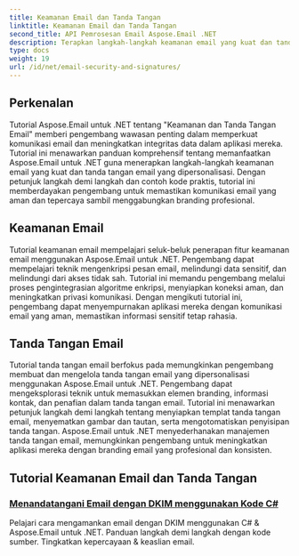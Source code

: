 ```yaml
---
title: Keamanan Email dan Tanda Tangan
linktitle: Keamanan Email dan Tanda Tangan
second_title: API Pemrosesan Email Aspose.Email .NET
description: Terapkan langkah-langkah keamanan email yang kuat dan tanda tangan yang dipersonalisasi dengan tutorial Aspose.Email untuk .NET. Pastikan komunikasi yang aman dan branding profesional.
type: docs
weight: 19
url: /id/net/email-security-and-signatures/
---
```


## Perkenalan

Tutorial Aspose.Email untuk .NET tentang "Keamanan dan Tanda Tangan Email" memberi pengembang wawasan penting dalam memperkuat komunikasi email dan meningkatkan integritas data dalam aplikasi mereka. Tutorial ini menawarkan panduan komprehensif tentang memanfaatkan Aspose.Email untuk .NET guna menerapkan langkah-langkah keamanan email yang kuat dan tanda tangan email yang dipersonalisasi. Dengan petunjuk langkah demi langkah dan contoh kode praktis, tutorial ini memberdayakan pengembang untuk memastikan komunikasi email yang aman dan tepercaya sambil menggabungkan branding profesional.

## Keamanan Email

Tutorial keamanan email mempelajari seluk-beluk penerapan fitur keamanan email menggunakan Aspose.Email untuk .NET. Pengembang dapat mempelajari teknik mengenkripsi pesan email, melindungi data sensitif, dan melindungi dari akses tidak sah. Tutorial ini memandu pengembang melalui proses pengintegrasian algoritme enkripsi, menyiapkan koneksi aman, dan meningkatkan privasi komunikasi. Dengan mengikuti tutorial ini, pengembang dapat menyempurnakan aplikasi mereka dengan komunikasi email yang aman, memastikan informasi sensitif tetap rahasia.

## Tanda Tangan Email

Tutorial tanda tangan email berfokus pada memungkinkan pengembang membuat dan mengelola tanda tangan email yang dipersonalisasi menggunakan Aspose.Email untuk .NET. Pengembang dapat mengeksplorasi teknik untuk memasukkan elemen branding, informasi kontak, dan penafian dalam tanda tangan email. Tutorial ini menawarkan petunjuk langkah demi langkah tentang menyiapkan templat tanda tangan email, menyematkan gambar dan tautan, serta mengotomatiskan penyisipan tanda tangan. Aspose.Email untuk .NET menyederhanakan manajemen tanda tangan email, memungkinkan pengembang untuk meningkatkan aplikasi mereka dengan branding email yang profesional dan konsisten.


## Tutorial Keamanan Email dan Tanda Tangan

### [Menandatangani Email dengan DKIM menggunakan Kode C#](./signing-emails-with-dkim-using-csharp-code/)
Pelajari cara mengamankan email dengan DKIM menggunakan C# & Aspose.Email untuk .NET. Panduan langkah demi langkah dengan kode sumber. Tingkatkan kepercayaan & keaslian email.